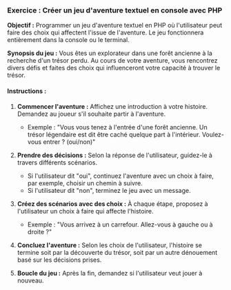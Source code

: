 ### Exercice : Créer un jeu d'aventure textuel en console avec PHP

**Objectif :** Programmer un jeu d'aventure textuel en PHP où l'utilisateur peut faire des choix qui affectent l'issue de l'aventure. Le jeu fonctionnera entièrement dans la console ou le terminal.

**Synopsis du jeu :** Vous êtes un explorateur dans une forêt ancienne à la recherche d'un trésor perdu. Au cours de votre aventure, vous rencontrez divers défis et faites des choix qui influenceront votre capacité à trouver le trésor.

#### Instructions :

1. **Commencer l'aventure :** Affichez une introduction à votre histoire. Demandez au joueur s'il souhaite partir à l'aventure.
   - Exemple : "Vous vous tenez à l'entrée d'une forêt ancienne. Un trésor légendaire est dit être caché quelque part à l'intérieur. Voulez-vous entrer ? (oui/non)"

2. **Prendre des décisions :** Selon la réponse de l'utilisateur, guidez-le à travers différents scénarios.
   - Si l'utilisateur dit "oui", continuez l'aventure avec un choix à faire, par exemple, choisir un chemin à suivre.
   - Si l'utilisateur dit "non", terminez le jeu avec un message.

3. **Créez des scénarios avec des choix :** À chaque étape, proposez à l'utilisateur un choix à faire qui affecte l'histoire.
   - Exemple : "Vous arrivez à un carrefour. Allez-vous à gauche ou à droite ?"

4. **Concluez l'aventure :** Selon les choix de l'utilisateur, l'histoire se termine soit par la découverte du trésor, soit par un autre dénouement basé sur les décisions prises.

5. **Boucle du jeu :** Après la fin, demandez si l'utilisateur veut jouer à nouveau.
